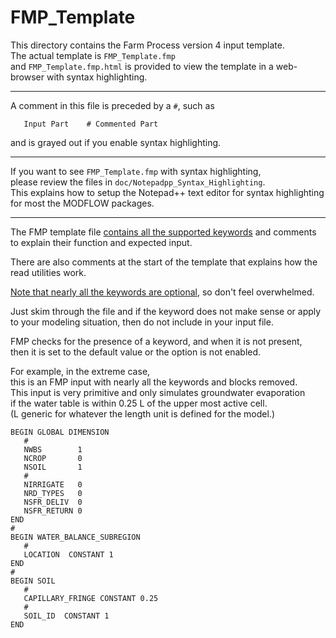 # FMP_Template

This directory contains the Farm Process version 4 input template.  
The actual template is `FMP_Template.fmp`  
and `FMP_Template.fmp.html` is provided to view 
the template in a web-browser with syntax highlighting.

------

A comment in this file is preceded by a `#`, such as  
```
   Input Part    # Commented Part
```
and is grayed out if you enable syntax highlighting.

------

If you want to see `FMP_Template.fmp` with syntax highlighting,  
please review the files in `doc/Notepadpp_Syntax_Highlighting`.  
This explains how to setup the Notepad++ text editor for 
syntax highlighting for most the MODFLOW packages.

------

The FMP template file <u>contains all the supported keywords</u> and 
comments to explain their function and expected input.

There are also comments at the start of the template 
that explains how the read utilities work. 

<u>Note that nearly all the keywords are optional</u>, 
so don't feel overwhelmed. 

Just skim through the file and 
if the keyword does not make sense 
or apply to your modeling situation, 
then do not include in your input file. 

FMP checks for the presence of a keyword, 
and when it is not present,  
then it is set to the default value 
or the option is not enabled.

For example, in the extreme case,  
this is an FMP input with nearly all the keywords and blocks removed.  
This input is very primitive and only simulates groundwater evaporation  
if the water table is within 0.25 L of the upper most active cell.   
(L generic for whatever the length unit is defined for the model.)

```
BEGIN GLOBAL DIMENSION
   #
   NWBS        1
   NCROP       0
   NSOIL       1
   #
   NIRRIGATE   0
   NRD_TYPES   0
   NSFR_DELIV  0
   NSFR_RETURN 0
END
#
BEGIN WATER_BALANCE_SUBREGION
   #
   LOCATION  CONSTANT 1
END
#
BEGIN SOIL
   #
   CAPILLARY_FRINGE CONSTANT 0.25
   #
   SOIL_ID  CONSTANT 1
END

```
